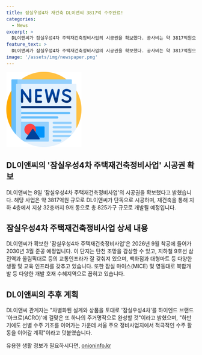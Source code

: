 ```yaml
---
title: 잠실우성4차 재건축 DL이앤씨 3817억 수주완료!
categories:
  - News
excerpt: >
  DL이앤씨가 잠실우성4차 주택재건축정비사업의 시공권을 확보했다. 공사비는 약 3817억원으로, 재건축을 통해 825가구 규모의 주거단지가 2030년 3월 준공 예정이다. 이 단지는 탄천 조망과 교통, 생활 인프라 등 다양한 혜택을 제공한다. 또한 DL이앤씨는 차별화된 설계와 하이엔드 브랜드 아크로(ACRO)로 이 주거단지를 완성할 계획이며, 서울 주요 정비사업지에서의 수주 활동을 이어가고 있다.
feature_text: >
  DL이앤씨가 잠실우성4차 주택재건축정비사업의 시공권을 확보했다. 공사비는 약 3817억원으로, 재건축을 통해 825가구 규모의 주거단지가 2030년 3월 준공 예정이다. 이 단지는 탄천 조망과 교통, 생활 인프라 등 다양한 혜택을 제공한다. 또한 DL이앤씨는 차별화된 설계와 하이엔드 브랜드 아크로(ACRO)로 이 주거단지를 완성할 계획이며, 서울 주요 정비사업지에서의 수주 활동을 이어가고 있다.
image: '/assets/img/newspaper.png'
---
```


<p><img src="/assets/img/newspaper.png" alt="kimp 속보" /> </p>

<h2 data-ke-size="size26">DL이앤씨의 '잠실우성4차 주택재건축정비사업' 시공권 확보</h2>

<p>DL이앤씨는 8일 '잠실우성4차 주택재건축정비사업'의 시공권을 확보했다고 밝혔습니다. 해당 사업은 약 3817억원 규모로 DL이앤씨가 단독으로 시공하며, 재건축을 통해 지하 4층에서 지상 32층까지 9개 동으로 총 825가구 규모로 개발될 예정입니다.</p>

<h2 data-ke-size="size26">잠실우성4차 주택재건축정비사업 상세 내용</h2>

<p>DL이앤씨가 확보한 '잠실우성4차 주택재건축정비사업'은 2026년 9월 착공에 들어가 2030년 3월 준공 예정입니다. 이 단지는 탄천 조망을 감상할 수 있고, 지하철 9호선 삼전역과 올림픽대로 등의 교통인프라가 잘 갖춰져 있으며, 백화점과 대형마트 등 다양한 생활 및 교육 인프라를 갖추고 있습니다. 또한 잠실 마이스(MICE) 및 영동대로 복합개발 등 다양한 개발 호재 수혜지역으로 꼽히고 있습니다.</p>

<h2 data-ke-size="size26">DL이앤씨의 추후 계획</h2>

<p>DL이앤씨 관계자는 "차별화된 설계와 상품을 토대로 '잠실우성4차'를 하이엔드 브랜드 '아크로(ACRO)'에 걸맞은 또 하나의 주거명작으로 완성할 것"이라고 밝혔으며, "하반기에도 선별 수주 기조를 이어가는 가운데 서울 주요 정비사업지에서 적극적인 수주 활동을 이어갈 계획"이라고 덧붙였습니다.</p>
유용한 생활 정보가 필요하시다면, <a href="https://onioninfo.kr" rel="dofollow">onioninfo.kr</a>


